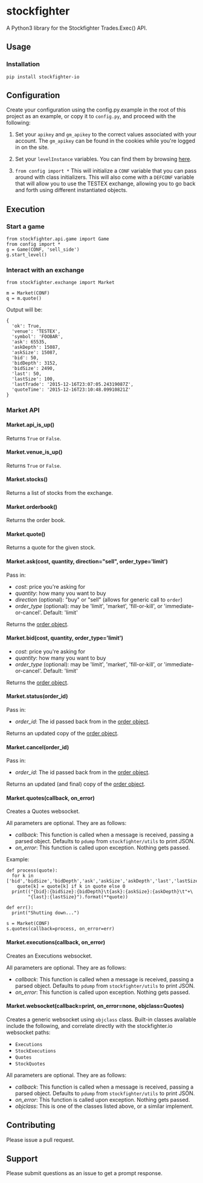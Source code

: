 # stockfighter

A Python3 library for the Stockfighter Trades.Exec() API.

## Usage

### Installation

    pip install stockfighter-io

## Configuration

Create your configuration using the config.py.example in the root of this project as an example, or copy it to `config.py`, and proceed with the following:

1. Set your `apikey` and `gm_apikey` to the correct values associated with your account.  The `gm_apikey` can be found in the cookies while you're logged in on the site.

2. Set your `levelInstance` variables.  You can find them by browsing [here](https://www.stockfighter.io/ui/levels).

3. `from config import *` This will initialize a `CONF` variable that you can pass around with class initializers.  This will also come with a `DEFCONF` variable that will allow you to use the TESTEX exchange, allowing you to go back and forth using different instantiated objects.

## Execution

### Start a game

    from stockfighter.api.game import Game
    from config import *
    g = Game(CONF, 'sell_side')
    g.start_level()

### Interact with an exchange

    from stockfighter.exchange import Market

    m = Market(CONF)
    q = m.quote()

Output will be:

    {
      'ok': True,
      'venue': 'TESTEX',
      'symbol': 'FOOBAR',
      'ask': 65535,
      'askDepth': 15087,
      'askSize': 15087,
      'bid': 50,
      'bidDepth': 3152,
      'bidSize': 2490,
      'last': 50,
      'lastSize': 100,
      'lastTrade': '2015-12-16T23:07:05.24319087Z',
      'quoteTime': '2015-12-16T23:10:48.09910821Z'
    }

### Market API

#### Market.api_is_up()

Returns `True` or `False`.

#### Market.venue_is_up()

Returns `True` or `False`.

#### Market.stocks()

Returns a list of stocks from the exchange.

#### Market.orderbook()

Returns the order book.

#### Market.quote()

Returns a quote for the given stock.

#### Market.ask(cost, quantity, direction="sell", order_type='limit')

Pass in:

* _cost_: price you're asking for
* _quantity_: how many you want to buy
* _direction_ (optional): "buy" or "sell" (allows for generic call to `order`)
* _order_type_ (optional): may be 'limit', 'market', 'fill-or-kill', or 'immediate-or-cancel'. Default: 'limit'

Returns the [order object](https://starfighter.readme.io/docs/place-new-order).

#### Market.bid(cost, quantity, order_type='limit')

* _cost_: price you're asking for
* _quantity_: how many you want to buy
* _order_type_ (optional): may be 'limit', 'market', 'fill-or-kill', or 'immediate-or-cancel'. Default: 'limit'

Returns the [order object](https://starfighter.readme.io/docs/place-new-order).

#### Market.status(order_id)

Pass in:

* _order_id_: The id passed back from in the [order object](https://starfighter.readme.io/docs/place-new-order).

Returns an updated copy of the [order object](https://starfighter.readme.io/docs/place-new-order).

#### Market.cancel(order_id)

Pass in:

* _order_id_: The id passed back from in the [order object](https://starfighter.readme.io/docs/place-new-order).

Returns an updated (and final) copy of the [order object](https://starfighter.readme.io/docs/place-new-order).

#### Market.quotes(callback, on_error)

Creates a Quotes websocket.

All parameters are optional.  They are as follows:

* _callback_: This function is called when a message is received, passing a parsed object.  Defaults to `pdump` from `stockfighter/utils` to print JSON.
* _on_error_: This function is called upon exception. Nothing gets passed.

Example:

    def process(quote):
      for k in ['bid','bidSize','bidDepth','ask','askSize','askDepth','last','lastSize']:
        quote[k] = quote[k] if k in quote else 0
      print(("{bid}:{bidSize}:{bidDepth}\t{ask}:{askSize}:{askDepth}\t"+\
            "{last}:{lastSize}").format(**quote))

    def err():
      print("Shutting down...")

    s = Market(CONF)
    s.quotes(callback=process, on_error=err)

#### Market.executions(callback, on_error)

Creates an Executions websocket.

All parameters are optional.  They are as follows:

* _callback_: This function is called when a message is received, passing a parsed object.  Defaults to `pdump` from `stockfighter/utils` to print JSON.
* _on_error_: This function is called upon exception. Nothing gets passed.

#### Market.websocket(callback=print, on_error=none, objclass=Quotes)

Creates a generic websocket using `objclass` class. Built-in classes available include the following, and correlate directly with the stockfighter.io websocket paths:

* `Executions`
* `StockExecutions`
* `Quotes`
* `StockQuotes`

All parameters are optional.  They are as follows:

* _callback_: This function is called when a message is received, passing a parsed object.  Defaults to `pdump` from `stockfighter/utils` to print JSON.
* _on_error_: This function is called upon exception. Nothing gets passed.
* _objclass_: This is one of the classes listed above, or a similar implement.

## Contributing

Please issue a pull request.

## Support

Please submit questions as an issue to get a prompt response.

